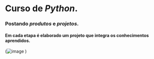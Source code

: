 # Curso de _Python_. 

### Postando _produtos_ e _projetos_. 

#### Em cada etapa é elaborado um projeto que integra os conhecimentos aprendidos.



(![image](https://user-images.githubusercontent.com/108146868/181640587-4abd6e32-e7cb-493e-9506-82bdf7990f84.png)
)
